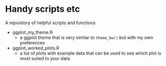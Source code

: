 # Handy scripts etc

A repoistory of helpful scripts and functions

 * ggplot_my_theme.R
    + a ggplot theme that is very similar to `theme_bw()` but with my own preferences
 * ggplot_worked_plots.R 
    + a list of plots with example data that can be used to see which plot is most suited to your data
